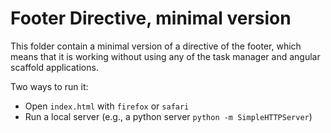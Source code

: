 Footer Directive, minimal version
====

This folder contain a minimal version of a directive of the footer, which means that it is working without using any of the task manager and angular scaffold applications.

Two ways to run it:
- Open `index.html` with `firefox` or `safari`
- Run a local server (e.g., a python server `python -m SimpleHTTPServer`)
